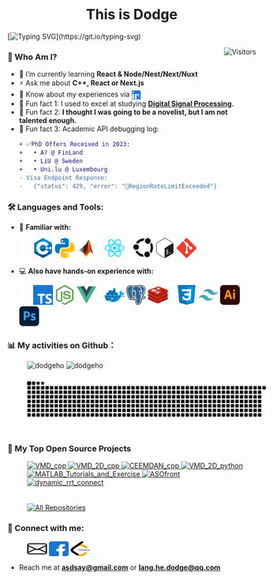 <h1 align="center">This is Dodge</h1>

[![Typing SVG](https://readme-typing-svg.demolab.com?font=Fira+Code&pause=1000&width=800&lines=I+am+not+sure+how+to+define+myself%2C+since+I+am+not+willing+to...;Blues+run+the+game%2C+but+I+keep+dodging+and+survived...)](https://git.io/typing-svg)

<!-- visitors amount -->
<img align="right" alt="Visitors" title="Visitors" src="https://komarev.com/ghpvc/?username=DodgeHo&color=F85D7F&style=for-the-badge&base=102"/>

<h3 align="left">👤 Who Am I?</h3>

- 🌱 I’m currently learning **React & Node/Nest/Next/Nuxt**
- ⚡ Ask me about **C++, React or Next.js**
- 💬 Know about my experiences via <a href="https://linkedin.com/in/lang-he-a94655120" target="blank"><img align="center" src="./images/icons/Social/linked-in-alt.svg" alt="lang-he-a94655120" height="18" width="18" /></a>
- 🔭 Fun fact 1: I used to excel at studying **[Digital Signal Processing](https://github.com/search?q=owner%3ADodgeHo+digital-signal-processing&type=repositories).**
- 📄 Fun fact 2: **I thought I was going to be a novelist, but I am not talented enough.**
- 🔭 Fun fact 3: Academic API debugging log:
    ```diff
    + ✅PhD Offers Received in 2023:
    +   • A? @ FinLand
    +   • LiU @ Sweden
    +   • Uni.lu @ Luxembourg
    - Visa Endpoint Response:
    -   {"status": 429, "error": "🚫RegionRateLimitExceeded"}
    ```
    

<h3 align="left">🛠️ Languages and Tools:</h3>
<p align="left" >

- 🚀 **Familiar with:**
  <!-- list1 -->
  <img src="./images/icons/Social/three-dots.svg" alt="no" width="10" height="40"/>
  <img src="./images/icons/Social/three-dots.svg" alt="no" width="10" height="40"/> 
  <img src="./images/icons/ProgrammingLanguages/cpp.svg" alt="cplusplus" width="40" height="40"/> 
  <img src="./images/icons/ProgrammingLanguages/python.svg" alt="python" width="40" height="40"/> 
  <img src="./images/icons/Software/matlab.svg" alt="matlab" width="40" height="40"/> 
  <img src="./images/icons/Social/three-dots.svg" alt="no" width="10" height="40"/> 
  <img src="./images/icons/FrontendDevelopment/reactjs.svg" alt="react" width="40" height="40"/> 
  <img src="./images/icons/Social/three-dots.svg" alt="no" width="10" height="40"/> 
  <img src="./images/icons/Other/ubuntu.svg" alt="ubuntu" width="40" height="40"/> 
  <img src="./images/icons/Devops/bash.svg" alt="bash" width="40" height="40"/> 
  <img src="./images/icons/Other/git.svg" alt="git" width="40" height="40"/>

- 💻 **Also have hands-on experience with:**
    <!-- list2 -->
    <img src="./images/icons/Social/three-dots.svg" alt="no" width="10" height="40"/>
    <img src="./images/icons/Social/three-dots.svg" alt="no" width="10" height="40"/> 
    <img src="./images/icons/ProgrammingLanguages/typescript.svg" alt="typescript" width="40" height="40"/> 
    <img src="./images/icons/BackendDevelopment/nodejs.svg" alt="node.js" width="40" height="40"/>
    <img src="./images/icons/FrontendDevelopment/vuejs.svg" alt="vue" width="40" height="40"/>
    <img src="./images/icons/Social/three-dots.svg" alt="no" width="10" height="40"/>
    <img src="./images/icons/Devops/docker.svg" alt="docker" width="40" height="40"/>
    <img src="./images/icons/Database/postgresql.svg" alt="postgresql" width="40" height="40"/>
    <img src="./images/icons/Database/redis.svg" alt="redis" width="40" height="40"/>
    <img src="./images/icons/Social/three-dots.svg" alt="no" width="10" height="40"/>
    <img src="./images/icons/FrontendDevelopment/css.svg" alt="css3" width="40" height="40"/>
    <img src="./images/icons/FrontendDevelopment/tailwind.svg" alt="tailwind" width="40" height="40"/>
    <img src="./images/icons/Software/illustrator.svg" alt="illustrator" width="40" height="40"/>
    <img src="./images/icons/Software/photoshop.svg" alt="photoshop" width="40" height="40"/>
  </p>

<h3 align="left">📊 My activities on Github：</h3>
<p style="padding-left: 40px;"> 
  <img align="bottom" 
    src="https://github-readme-stats.vercel.app/api/top-langs?username=dodgeho&show_icons=true&theme=merko&title_color=d97066&text_color=cef0ca&locale=en&layout=pie" 
    alt="dodgeho" />
  <img align="bottom" 
    src="https://github-readme-stats.vercel.app/api?username=dodgeho&show_icons=true&theme=dark&rank_icon=github&include_all_commits=true&locale=en" 
    alt="dodgeho" />
</p>
<picture style="padding-left: 30px;">
  <source media="(prefers-color-scheme: light)" srcset="https://raw.githubusercontent.com/DodgeHo/DodgeHo/output/github-contribution-grid-snake.svg">
  <img alt="github contribution grid snake animation" src="https://raw.githubusercontent.com/DodgeHo/DodgeHo/output/github-contribution-grid-snake.svg">
</picture>

<div style="clear: both;"></div>

<h3 align="left">📘 My Top Open Source Projects </h3>
<!-- Projects -->
<p align="left" style="padding-left: 40px;">
  <a href="https://github.com/DodgeHo/VMD_cpp">
    <img width="278" src="https://denvercoder1-github-readme-stats.vercel.app/api/pin/?username=DodgeHo&repo=VMD_cpp&theme=react&bg_color=1F222E&title_color=F85D7F&hide_border=true&icon_color=F8D866&show_icons=true" alt="VMD_cpp">
  </a>
  <a href="https://github.com/DodgeHo/VMD_2D_cpp">
    <img width="278" src="https://denvercoder1-github-readme-stats.vercel.app/api/pin/?username=DodgeHo&repo=VMD_2D_cpp&theme=react&bg_color=1F222E&title_color=F85D7F&hide_border=true&icon_color=F8D866&show_icons=false" alt="VMD_2D_cpp">
  </a>
  <a href="https://github.com/DodgeHo/CEEMDAN_cpp">
    <img width="278" src="https://denvercoder1-github-readme-stats.vercel.app/api/pin?username=DodgeHo&repo=CEEMDAN_cpp&theme=react&bg_color=1F222E&title_color=F85D7F&hide_border=true&icon_color=F8D866&show_icons=false" alt="CEEMDAN_cpp">
  </a>
  <a href="https://github.com/DodgeHo/VMD_2D_python">
    <img width="278" src="https://denvercoder1-github-readme-stats.vercel.app/api/pin/?username=DodgeHo&repo=VMD_2D_python&theme=react&bg_color=1F222E&title_color=F85D7F&hide_border=true&icon_color=F8D866&show_icons=false" alt="VMD_2D_python">
  </a>
  <a href="https://github.com/DodgeHo/MATLAB_Tutorials_and_Exercise">
    <img width="278" src="https://denvercoder1-github-readme-stats.vercel.app/api/pin/?username=DodgeHo&repo=MATLAB_Tutorials_and_Exercise&theme=react&bg_color=1F222E&title_color=F85D7F&hide_border=true&icon_color=F8D866&show_icons=false" alt="MATLAB_Tutorials_and_Exercise">
  </a>
  <a href="https://github.com/DodgeHo/ASOfront">
    <img width="278" src="https://denvercoder1-github-readme-stats.vercel.app/api/pin/?username=DodgeHo&repo=ASOfront&theme=react&bg_color=1F222E&title_color=F85D7F&hide_border=true&icon_color=F8D866&show_icons=false" alt="ASOfront">
  </a>
  <a href="https://github.com/DodgeHo/dynamic_rrt_connect">
   <img width="278" src="https://denvercoder1-github-readme-stats.vercel.app/api/pin/?username=DodgeHo&repo=dynamic_rrt_connect&theme=react&bg_color=1F222E&title_color=F85D7F&hide_border=true&icon_color=F8D866&show_icons=false&show_description=false" alt="dynamic_rrt_connect">
  </a>
  <br /><br /><br />
  <a href="https://github.com/DodgeHo?tab=repositories">
    <img alt="All Repositories" title="All Repositories" src="https://custom-icon-badges.demolab.com/badge/-Click%20Here%20For%20All%20My%20Repos-1F222E?style=for-the-badge&logoColor=white&logo=repo"/>
  </a>
</p>

<h3 align="left">📧 Connect with me:</h3>
<p align="left" style="padding-left: 40px;">
  <a href="mailto:asdsay@gmail.com" style="display: inline-block;">
    <img align="center" src="./images/icons/Social/email.svg" alt="dodge ho" height="30" width="40" />
  </a>
  <a href="https://fb.com/100007929610024" target="blank" style="display: inline-block;">
    <img align="center" src="./images/icons/Social/facebook.svg" alt="dodge ho" height="30" width="40" />
  </a>
  <a href="https://www.leetcode.com/dodgeho" target="blank" style="display: inline-block;">
    <img align="center" src="./images/icons/Social/leet-code.svg" alt="dodgeho" height="30" width="40" />
  </a>
</p>

- Reach me at **asdsay@gmail.com** or **lang.he.dodge@qq.com**
